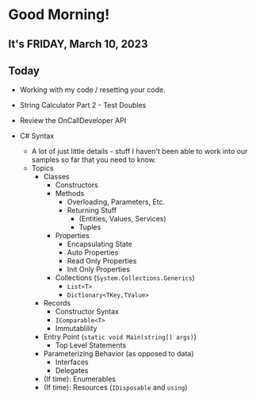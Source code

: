 # Good Morning! 

## It's FRIDAY, March 10, 2023

## Today

- Working with my code / resetting your code.
- String Calculator Part 2 - Test Doubles
- Review the OnCallDeveloper API

- C# Syntax
    - A lot of just little details - stuff I haven't been able to work into our samples so far that you need to know.
    - Topics
        - Classes
            - Constructors
            - Methods 
                - Overloading, Parameters, Etc.
                - Returning Stuff
                    - (Entities, Values, Services)
                    - Tuples
            - Properties
                - Encapsulating State
                - Auto Properties
                - Read Only Properties
                - Init Only Properties
            - Collections (`System.Collections.Generics`)
                - `List<T>`
                - `Dictionary<TKey,TValue>`
        - Records
            - Constructor Syntax
            - `IComparable<T>`
            - Immutablility
        - Entry Point (`static void Main(string[] args)`)
            - Top Level Statements
        - Parameterizing Behavior (as opposed to data)
            - Interfaces
            - Delegates
        - (If time): Enumerables
        - (If time): Resources (`IDisposable` and `using`)
